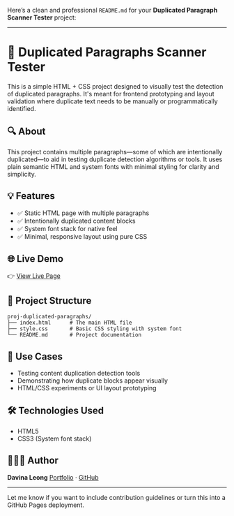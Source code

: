 Here’s a clean and professional `README.md` for your **Duplicated Paragraph Scanner Tester** project:

---

# 📝 Duplicated Paragraphs Scanner Tester

This is a simple HTML + CSS project designed to visually test the detection of duplicated paragraphs. It's meant for frontend prototyping and layout validation where duplicate text needs to be manually or programmatically identified.

## 🔍 About

This project contains multiple paragraphs—some of which are intentionally duplicated—to aid in testing duplicate detection algorithms or tools. It uses plain semantic HTML and system fonts with minimal styling for clarity and simplicity.

## 💡 Features

- ✅ Static HTML page with multiple paragraphs
- ✅ Intentionally duplicated content blocks
- ✅ System font stack for native feel
- ✅ Minimal, responsive layout using pure CSS

## 🌐 Live Demo

👉 [View Live Page](https://davinaleong.github.io/proj-duplicated-paragraphs/)

## 📂 Project Structure

```
proj-duplicated-paragraphs/
├── index.html      # The main HTML file
├── style.css       # Basic CSS styling with system font
└── README.md       # Project documentation
```

## 🎯 Use Cases

- Testing content duplication detection tools
- Demonstrating how duplicate blocks appear visually
- HTML/CSS experiments or UI layout prototyping

## 🛠️ Technologies Used

- HTML5
- CSS3 (System font stack)

## 👩🏻‍💻 Author

**Davina Leong**
[Portfolio](https://davinaleong.com) · [GitHub](https://github.com/davinaleong)

---

Let me know if you want to include contribution guidelines or turn this into a GitHub Pages deployment.
